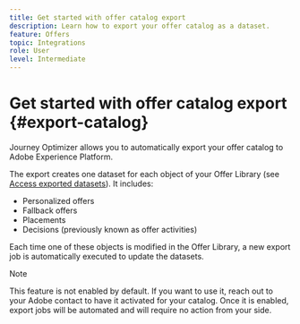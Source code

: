 ```yaml
---
title: Get started with offer catalog export
description: Learn how to export your offer catalog as a dataset.
feature: Offers
topic: Integrations
role: User
level: Intermediate
---
```

# Get started with offer catalog export {#export-catalog}

Journey Optimizer allows you to automatically export your offer catalog to Adobe Experience Platform.

The export creates one dataset for each object of your Offer Library (see [Access exported datasets](../export-catalog/access-dataset.md)). It includes:

* Personalized offers
* Fallback offers
* Placements
* Decisions (previously known as offer activities)

Each time one of these objects is modified in the Offer Library, a new export job is automatically executed to update the datasets.

>[!NOTE]
>
>This feature is not enabled by default. If you want to use it, reach out to your Adobe contact to have it activated for your catalog. Once it is enabled, export jobs will be automated and will require no action from your side.
